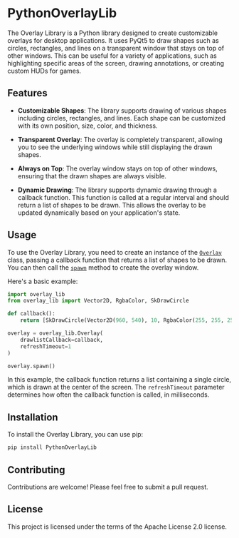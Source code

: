 # PythonOverlayLib

The Overlay Library is a Python library designed to create customizable overlays for desktop applications. It uses PyQt5 to draw shapes such as circles, rectangles, and lines on a transparent window that stays on top of other windows. This can be useful for a variety of applications, such as highlighting specific areas of the screen, drawing annotations, or creating custom HUDs for games.

## Features

- **Customizable Shapes**: The library supports drawing of various shapes including circles, rectangles, and lines. Each shape can be customized with its own position, size, color, and thickness.

- **Transparent Overlay**: The overlay is completely transparent, allowing you to see the underlying windows while still displaying the drawn shapes.

- **Always on Top**: The overlay window stays on top of other windows, ensuring that the drawn shapes are always visible.

- **Dynamic Drawing**: The library supports dynamic drawing through a callback function. This function is called at a regular interval and should return a list of shapes to be drawn. This allows the overlay to be updated dynamically based on your application's state.

## Usage

To use the Overlay Library, you need to create an instance of the [`Overlay`](https://github.com/LUXTACO/PythonOverlayLib/blob/main/overlay_lib/overlay.py#L48) class, passing a callback function that returns a list of shapes to be drawn. You can then call the [`spawn`](https://github.com/LUXTACO/PythonOverlayLib/blob/main/overlay_lib/overlay.py#L54) method to create the overlay window.

Here's a basic example:

```python
import overlay_lib
from overlay_lib import Vector2D, RgbaColor, SkDrawCircle

def callback():
    return [SkDrawCircle(Vector2D(960, 540), 10, RgbaColor(255, 255, 255, 255), 1)]

overlay = overlay_lib.Overlay(
    drawlistCallback=callback,
    refreshTimeout=1
)

overlay.spawn()
```

In this example, the callback function returns a list containing a single circle, which is drawn at the center of the screen. The `refreshTimeout` parameter determines how often the callback function is called, in milliseconds.

## Installation

To install the Overlay Library, you can use pip:

```bash
pip install PythonOverlayLib
```

## Contributing

Contributions are welcome! Please feel free to submit a pull request.

## License

This project is licensed under the terms of the Apache License 2.0 license.